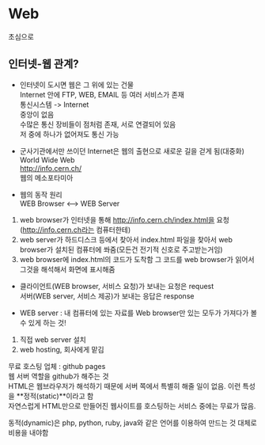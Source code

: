 # Web
초심으로


## 인터넷-웹 관계?  
* 인터넷이 도시면 웹은 그 위에 있는 건물  
Internet 안에 FTP, WEB, EMAIL 등 여러 서비스가 존재  
통신시스템 -> Internet  
중앙이 없음  
수많은 통신 장비들이 점처럼 존재, 서로 연결되어 있음  
저 중에 하나가 없어져도 통신 가능  

* 군사기관에서만 쓰이던 Internet은 웹의 출현으로 새로운 길을 걷게 됨(대중화)  
World Wide Web  
http://info.cern.ch/  
웹의 메소포타미아  

* 웹의 동작 원리  
WEB Browser <--> WEB Server  
1. web browser가 인터넷을 통해 http://info.cern.ch/index.html을 요청(http://info.cern.ch라는 컴퓨터한테)  
2. web server가 하드디스크 등에서 찾아서 index.html 파일을 찾아서 web browser가 설치된 컴퓨터에 쏴줌(모든건 전기적 신호로 주고받는거임)  
3. web browser에 index.html의 코드가 도착함 그 코드를 web browser가 읽어서 그것을 해석해서 화면에 표시해줌  


* 클라이언트(WEB browser, 서비스 요청)가 보내는 요청은 request  
서버(WEB server, 서비스 제공)가 보내는 응답은 response  


* WEB server : 내 컴퓨터에 있는 자료를 Web browser만 있는 모두가 가져다가 볼 수 있게 하는 것!  
1. 직접 web server 설치  
2. web hosting, 회사에게 맡김


무료 호스팅 업체 : github pages  
웹 서버 역할을 github가 해주는 것  
HTML은 웹브라우저가 해석하기 때문에 서버 쪽에서 특별히 해줄 일이 없음. 이런 특성을 **정적(static)**이라고 함  
자연스럽게 HTML만으로 만들어진 웹사이트를 호스팅하는 서비스 중에는 무료가 많음.


동적(dynamic)은 php, python, ruby, java와 같은 언어를 이용하여 만드는 것 대체로 비용을 내야함  
